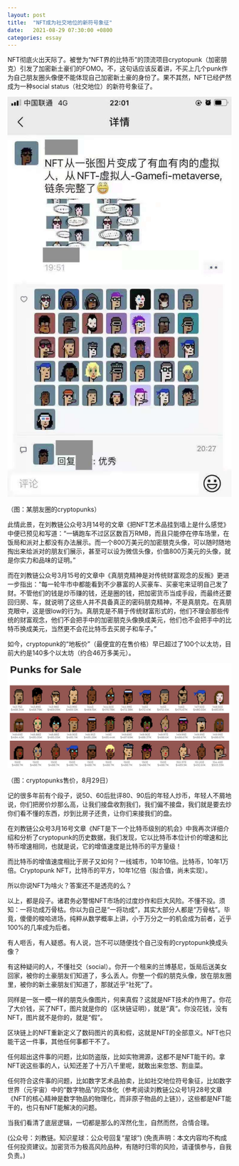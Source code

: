 ```yaml
---
layout: post
title:  "NFT成为社交地位的新符号象征"
date:   2021-08-29 07:30:00 +0800
categories: essay
---
```


NFT彻底火出天际了。被誉为“NFT界的比特币”的顶流项目cryptopunk（加密朋克）引发了加密新土豪们的FOMO。不，这句话应该反着讲，不买上几个punk作为自己朋友圈头像便不能体现自己加密新土豪的身份了。果不其然，NFT已经俨然成为一种social status（社交地位）的新符号象征了。

![](/images/2021/20210829-2.jpg)

（图：某朋友圈的cryptopunks）

此情此景，在刘教链公众号3月14号的文章《把NFT艺术品挂到墙上是什么感觉》中便已预见和写道：“一辆跑车不过区区数百万RMB，而且只能停在停车场里，在饭局和派对上都没有办法展示。而一个800万美元的加密朋克头像，可以随时随地掏出来给派对的朋友们展示，甚至可以设为微信头像，价值800万美元的头像，就是你实力和品味的证明。”

而在刘教链公众号3月15号的文章中《真朋克精神是对传统财富观念的反叛》更进一步指出：“每一轮牛市中都能看到不少暴富的人买豪车、买豪宅来证明自己发了财。不管他们的钱是炒币赚的钱，还是圈的钱，把加密货币当成手段，而最终还要回归房、车，就说明了这些人并不具备真正的密码朋克精神，不是真朋克。在真朋克眼中，这是很low的行为。真朋克是不屑于传统财富形式的，他们不理会那些传统的财富观念，他们不会把手中的加密朋克头像换成美元，他们也不会把手中的比特币换成美元，当然更不会花比特币去买房子和车子。”

如今，cryptopunk的“地板价”（最便宜的在售价格）早已超过了100个以太坊，目前大约是140多个以太坊（约合46万多美元）。

![](/images/2021/20210829-3.jpg)

（图：cryptopunks售价，8月29日）

记的很多年前有个段子，说50、60后批评80、90后的年轻人炒币，年轻人不屑地说，你们把房价炒那么高，让我们接盘收割我们，我们偏不接盘，我们就是要去炒你们看不懂的东西，炒到比房子还贵，让你们来接我们的盘。

在刘教链公众号3月16号文章《NFT是下一个比特币级别的机会》中我再次详细介绍和分析了cryptopunk的历史数据，我们发现，它以比特币本位计价的增速和比特币增速相同，也就是说，它的增值速度是比特币的平方量级！

而比特币的增值速度相比于房子又如何？一线城市，10年10倍。比特币，10年1万倍。Cryptopunk NFT，比特币的平方，10年1亿倍（拟合值，尚未实现）。

所以你说NFT为啥火？答案还不是透亮的么？

以上，都是段子。诸君务必警惕NFT市场的过度炒作和巨大风险。不懂不投。须知：一将功成万骨枯。你以为自己是“一将功成”，其实大部分人都是“万骨枯”。毕竟，傻傻的梭哈进场，纯粹从数学概率上讲，小于万分之一的机会成为前者，近乎100%的几率成为后者。

有人咂舌，有人疑惑。有人说，岂不可以随便找个自己没有的cryptopunk换成头像？

有这种疑问的人，不懂社交（social）。你开一个租来的兰博基尼，饭局后送美女回家，被你的土豪朋友们知道了，多么丢人。你整一个假的朋克头像，放在朋友圈里，被你的新土豪朋友们知道了，那就近乎“社死”了。

同样是一张一模一样的朋克头像图片，何来真假？这就是NFT技术的作用了。你花了大价钱，买了NFT，图片就是你的（区块链证明），就是“真”。你没花钱，没有NFT，图片就不是你的，就是“假”。

区块链上的NFT重新定义了数码图片的真和假，这就是NFT的全部意义。NFT也只能干这一件事，其他任何事都干不了。

任何超出这件事的问题，比如防盗版，比如实物溯源，这都不是NFT能干的。拿NFT说这些事的人，认知还差了十万八千里呢，就敢出来忽悠、割韭菜。

任何符合这件事的问题，比如数字艺术品拍卖，比如社交地位符号象征，比如数字世界（元宇宙）中的“数字物品”的实体化（参考阅读刘教链公众号1月28号文章《NFT的核心精神是数字物品的物理化，而非原子物品的上链》），这些都是NFT能干的，也只有NFT能解决的问题。

当我们看清了底层逻辑，一切都是那么的浑然化生，自然而然，合情合理。

(公众号：刘教链。知识星球：公众号回复“星球”)
(免责声明：本文内容均不构成任何投资建议。加密货币为极高风险品种，有随时归零的风险，请谨慎参与，自我负责。)
